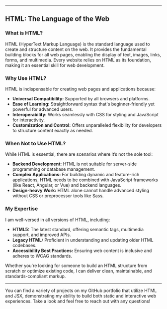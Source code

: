 
---

## HTML: The Language of the Web

### What is HTML?
HTML (HyperText Markup Language) is the standard language used to create and structure content on the web. It provides the fundamental building blocks for all web pages, enabling the display of text, images, links, forms, and multimedia. Every website relies on HTML as its foundation, making it an essential skill for web development.

### Why Use HTML?
HTML is indispensable for creating web pages and applications because:
- **Universal Compatibility:** Supported by all browsers and platforms.
- **Ease of Learning:** Straightforward syntax that's beginner-friendly yet powerful for advanced users.
- **Interoperability:** Works seamlessly with CSS for styling and JavaScript for interactivity.
- **Customization and Control:** Offers unparalleled flexibility for developers to structure content exactly as needed.

### When Not to Use HTML?
While HTML is essential, there are scenarios where it’s not the sole tool:
- **Backend Development:** HTML is not suitable for server-side programming or database management.
- **Complex Applications:** For building dynamic and feature-rich applications, HTML needs to be combined with JavaScript frameworks (like React, Angular, or Vue) and backend languages.
- **Design-heavy Work:** HTML alone cannot handle advanced styling without CSS or preprocessor tools like Sass.

### My Expertise
I am well-versed in all versions of HTML, including:
- **HTML5:** The latest standard, offering semantic tags, multimedia support, and improved APIs.
- **Legacy HTML:** Proficient in understanding and updating older HTML codebases.
- **Accessibility Best Practices:** Ensuring web content is inclusive and adheres to WCAG standards.

Whether you're looking for someone to build an HTML structure from scratch or optimize existing code, I can deliver clean, maintainable, and standards-compliant markup.

---

You can find a variety of projects on my GitHub portfolio that utilize HTML and JSX, demonstrating my ability to build both static and interactive web experiences. Take a look and feel free to reach out with any questions!